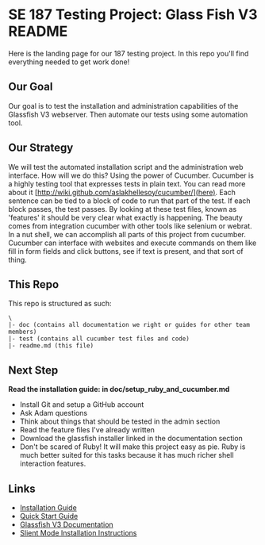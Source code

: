 # SE 187 Testing Project: Glass Fish V3 README

Here is the landing page for our 187 testing project. In this repo you'll find everything needed to get work done! 

## Our Goal

Our goal is to test the installation and administration capabilities of the Glassfish V3 webserver. Then automate our tests using some automation tool. 

## Our Strategy

We will test the automated installation script and the administration web interface. How will we do this? Using the power of Cucumber. Cucumber is a highly testing tool that expresses tests in plain text. You can read more about it [http://wiki.github.com/aslakhellesoy/cucumber/](here). Each sentence can be tied to a block of code to run that part of the test. If each block passes, the test passes. By looking at these test files, known as 'features' it should be very clear what exactly is happening. The beauty comes from integration cucumber with other tools like selenium or webrat. In a nut shell, we can accomplish all parts of this project from cucumber. Cucumber can interface with websites and execute commands on them like fill in form fields and click buttons, see if text is present, and that sort of thing. 

## This Repo

This repo is structured as such:

    \
    |- doc (contains all documentation we right or guides for other team members)
    |- test (contains all cucumber test files and code)
    |- readme.md (this file)

## Next Step

**Read the installation guide: in doc/setup\_ruby\_and\_cucumber.md**

* Install Git and setup a GitHub account
* Ask Adam questions
* Think about things that should be tested in the admin section
* Read the feature files I've already written
* Download the glassfish installer linked in the documentation section
* Don't be scared of Ruby! It will make this project easy as pie. Ruby is much better suited for this tasks because it has much richer shell interaction features.


## Links

* [Installation Guide](http://docs.sun.com/app/docs/doc/820-7690)
* [Quick Start Guide](http://docs.sun.com/app/docs/doc/820-7689)
* [Glassfish V3 Documentation](http://docs.sun.com/app/docs/coll/1343.9)
* [Slient Mode Installation Instructions](http://docs.sun.com/app/docs/doc/820-7690/ghmva?a=view)